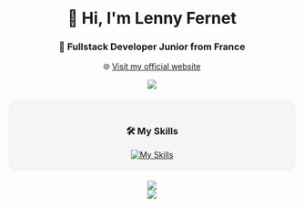 <br>
<h1 align="center"> 👋 Hi, I'm Lenny Fernet </h1>
<h3 align="center"> 🚀 Fullstack Developer Junior from France </h3>

<p align="center">
  🌐 <a href="https://lennyfernet.fr/" target="_blank">Visit my official website</a>
</p>

<div align="center">
  <img src="https://github-widgetbox.vercel.app/api/profile?username=DraayZe&data=followers,repositories,stars,commits&theme=viridescent" />
</div>

<div align="center" style="background-color:#f5f5f5; padding: 20px; border-radius: 10px; margin-top: 20px;">
  <h3>🛠️ My Skills</h3>
  <a href="https://skillicons.dev">
    <img src="https://skillicons.dev/icons?i=html,css,sass,js,ts,php,vue,nuxtjs,symfony,tailwind,threejs,astro,docker,mysql,prisma,git,github" alt="My Skills" />
  </a>
</div>

<br>
<div align="center">
  <img src="https://github-readme-activity-graph.vercel.app/graph?username=DraayZe&theme=github-compact" />
</div>

<div align="center">
  <img src="https://visitor-badge.laobi.icu/badge?page_id=DraayZe.DraayZe&left_color=blueviolet"  />
</div>

